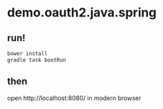 # demo.oauth2.java.spring

## run!

```sh
bower install
gradle task bootRun
```

## then

open http://localhost:8080/ in modern browser
